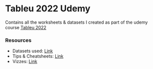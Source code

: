 # Tableu 2022 Udemy 
Contains all the worksheets & datasets I created as part of the udemy course [Tableu 2022](https://www.udemy.com/course/tableau10/?gbraid=0AAAAADROdO1td2lR3Ny1BbmIUqIT5aHBZ&utm_source=adwords&utm_medium=udemyads&utm_campaign=DSA_Catchall_la.EN_cc.INDIA&utm_content=deal4584&utm_term=_._ag_82569850245_._ad_533220805574_._kw__._de_c_._dm__._pl__._ti_dsa-41250778272_._li_9061990_._pd__._&matchtype=&gclid=EAIaIQobChMI8cbr9PuBgAMV1x2DAx3yPQ2-EAAYASAAEgKnRPD_BwE)

### Resources
- Datasets used: [Link](https://www.artofvisualization.com/pages/tableau)
- Tips & Cheatsheets: [Link](https://sdsclub.com/tableau-a-z-tips-and-resources/)
- Vizzes: [Link](https://public.tableau.com/app/profile/kirill.eremenko)



